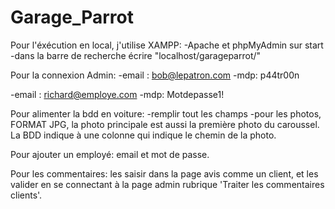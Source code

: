 # Garage_Parrot

Pour l'éxécution en local, j'utilise XAMPP:
-Apache et phpMyAdmin sur start
-dans la barre de recherche écrire "localhost/garageparrot/"

Pour la connexion Admin:
-email : bob@lepatron.com
-mdp: p44tr00n

-email : richard@employe.com
-mdp: Motdepasse1!

Pour alimenter la bdd en voiture:
-remplir tout les champs
-pour les photos, FORMAT JPG, la photo principale est aussi la première photo du caroussel. La BDD indique à une colonne qui indique le chemin de la photo.

Pour ajouter un employé: email et mot de passe.

Pour les commentaires: les saisir dans la page avis comme un client, et les valider en se connectant à la page admin rubrique 'Traiter les commentaires clients'.
